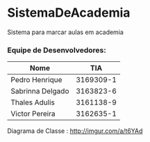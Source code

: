 # SistemaDeAcademia
Sistema para marcar aulas em academia


### Equipe de Desenvolvedores:
|     Nome      |  TIA    |
|---------------|---------|
|Pedro Henrique  |3169309-1|
|Sabrinna Delgado|3163823-6|
|Thales Adulis   |3161138-9|
|Victor Pereira  |3162635-1|
 
 
 Diagrama de Classe : http://imgur.com/a/t6YAd
